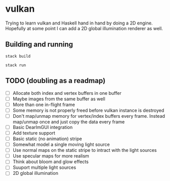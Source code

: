 # vulkan

Trying to learn vulkan and Haskell hand in hand by doing a 2D engine. Hopefully at some point I can add a 2D global illumination renderer as well.

## Building and running
```
stack build
```
```
stack run
```

## TODO (doubling as a readmap)
- [ ] Allocate both index and vertex buffers in one buffer
- [ ] Maybe images from the same buffer as well
- [ ] More than one in-flight frame
- [ ] Some memory is not properly freed before vulkan instance is destroyed
- [ ] Don't map/unmap memory for vertex/index buffers every frame. Instead map/unmap once and just copy the data every frame
- [ ] Basic DearImGUI integration
- [ ] Add texture support
- [ ] Basic static (no animation) stripe
- [ ] Somewhat model a single moving light source
- [ ] Use normal maps on the static stripe to intract with the light sources
- [ ] Use specular maps for more realism
- [ ] Think about bloom and glow effects
- [ ] Suuport multiple light sources
- [ ] 2D global illumination